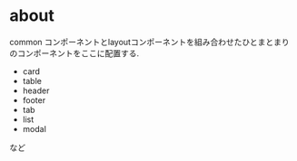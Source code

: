 # about

common コンポーネントとlayoutコンポーネントを組み合わせたひとまとまりのコンポーネントをここに配置する.

- card
- table
- header
- footer
- tab
- list
- modal

など
